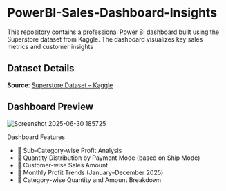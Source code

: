 # PowerBI-Sales-Dashboard-Insights
This repository contains a professional Power BI dashboard built using the Superstore dataset from Kaggle. The dashboard visualizes key sales metrics and customer insights 

##  Dataset Details

**Source**: [Superstore Dataset – Kaggle](https://www.kaggle.com/datasets/vivek468/superstore-dataset-final)

## Dashboard Preview

![Screenshot 2025-06-30 185725](https://github.com/user-attachments/assets/a9f9b079-c6c2-49c3-a195-7332cc58ef79)


 Dashboard Features

- 🔹 Sub-Category-wise Profit Analysis
- 🔹 Quantity Distribution by Payment Mode (based on Ship Mode)
- 🔹 Customer-wise Sales Amount
- 🔹 Monthly Profit Trends (January–December 2025)
- 🔹 Category-wise Quantity and Amount Breakdown

